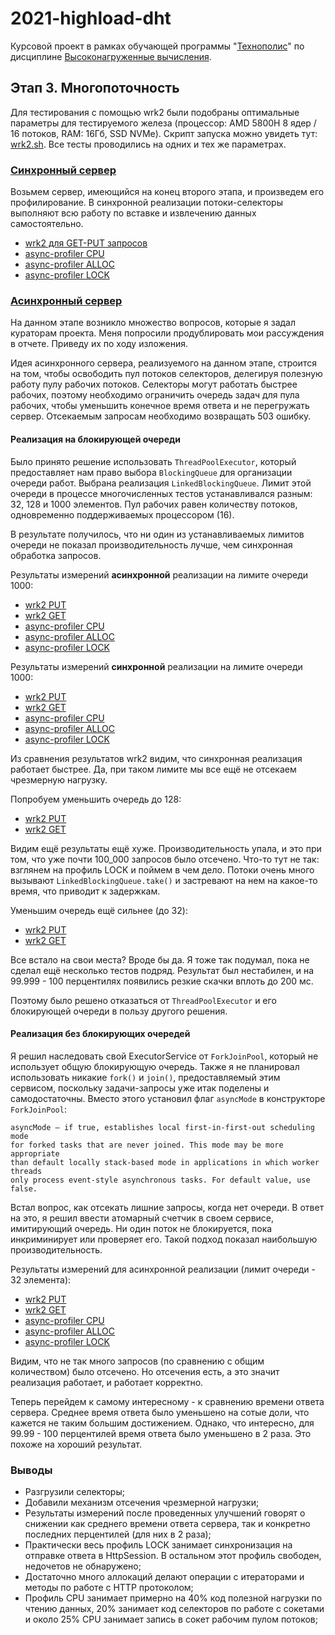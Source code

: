 # 2021-highload-dht

Курсовой проект в рамках обучающей программы "[Технополис](https://polis.mail.ru)" по дисциплине [Высоконагруженные вычисления](https://polis.mail.ru/curriculum/program/discipline/1257/).

## Этап 3. Многопоточность

Для тестирования с помощью wrk2 были подобраны оптимальные параметры для тестируемого
железа (процессор: AMD 5800H 8 ядер / 16 потоков, RAM: 16Гб, SSD NVMe).
Скрипт запуска можно увидеть тут: [wrk2.sh](../../profiling/wrk2.sh).
Все тесты проводились на одних и тех же параметрах.

### [Синхронный сервер](https://github.com/CRaFT4ik/2021-highload-dht/blob/stage_2/src/main/java/ru/mail/polis/service/eldar_tim/HttpServerImpl.java)

Возьмем сервер, имеющийся на конец второго этапа, и произведем его профилирование.
В синхронной реализации потоки-селекторы выполняют всю работу по вставке
и извлечению данных самостоятельно.

- [wrk2 для GET-PUT запросов](./profiling/wrk2_before.txt)
- [async-profiler CPU](./profiling/wrk2_before.txt)
- [async-profiler ALLOC](./profiling/wrk2_before.txt)
- [async-profiler LOCK](./profiling/wrk2_before.txt)

### [Асинхронный сервер](https://github.com/CRaFT4ik/2021-highload-dht/blob/stage_3/src/main/java/ru/mail/polis/service/eldar_tim/HttpServerImpl.java)

На данном этапе возникло множество вопросов, которые я задал кураторам проекта.
Меня попросили продублировать мои рассуждения в отчете. Приведу их по ходу изложения.

Идея асинхронного сервера, реализуемого на данном этапе, строится на том, чтобы
освободить пул потоков селекторов, делегируя полезную работу пулу рабочих потоков.
Селекторы могут работать быстрее рабочих, поэтому необходимо ограничить очередь задач
для пула рабочих, чтобы уменьшить конечное время ответа и не перегружать сервер.
Отсекаемым запросам необходимо возвращать 503 ошибку.

#### Реализация на блокирующей очереди

Было принято решение использовать `ThreadPoolExecutor`, который предоставляет нам 
право выбора `BlockingQueue` для организации очереди работ. Выбрана реализация
`LinkedBlockingQueue`. Лимит этой очереди в процессе многочисленных тестов
устанавливался разным: 32, 128 и 1000 элементов. Пул рабочих равен количеству потоков,
одновременно поддерживаемых процессором (16).

В результате получилось, что ни один из устанавливаемых лимитов очереди 
не показал производительность лучше, чем синхронная обработка запросов.

Результаты измерений **асинхронной** реализации на лимите очереди 1000:
 - [wrk2 PUT](profiling/blocking_queue/async/wrk2_workers2_put.txt)
 - [wrk2 GET](profiling/blocking_queue/async/wrk2_workers2_get.txt)
 - [async-profiler CPU](profiling/blocking_queue/async/profiler_cpu_workers2.html)
 - [async-profiler ALLOC](profiling/blocking_queue/async/profiler_alloc_workers2.html)
 - [async-profiler LOCK](profiling/blocking_queue/async/profiler_lock_workers2.html)

Результаты измерений **синхронной** реализации на лимите очереди 1000:
- [wrk2 PUT](profiling/blocking_queue/sync/wrk2_sync2_put.txt)
- [wrk2 GET](profiling/blocking_queue/sync/wrk2_sync2_get.txt)
- [async-profiler CPU](profiling/blocking_queue/sync/profiler_cpu_sync2.html)
- [async-profiler ALLOC](profiling/blocking_queue/sync/profiler_alloc_sync2.html)
- [async-profiler LOCK](profiling/blocking_queue/sync/profiler_lock_sync2.html)

Из сравнения результатов wrk2 видим, что синхронная реализация работает быстрее.
Да, при таком лимите мы все ещё не отсекаем чрезмерную нагрузку.

Попробуем уменьшить очередь до 128:
- [wrk2 PUT](profiling/blocking_queue/async/wrk2_workers128_put.txt)
- [wrk2 GET](profiling/blocking_queue/async/wrk2_workers128_get.txt)

Видим ещё результаты ещё хуже. Производительность упала, и это при том, 
что уже почти 100_000 запросов было отсечено. Что-то тут не так:
взглянем на профиль LOCK и поймем в чем дело. Потоки очень много вызывают
`LinkedBlockingQueue.take()` и застревают на нем на какое-то время, что
приводит к задержкам.

Уменьшим очередь ещё сильнее (до 32):
- [wrk2 PUT](profiling/blocking_queue/async/wrk2_workers32_put.txt)
- [wrk2 GET](profiling/blocking_queue/async/wrk2_workers32_get.txt)

Все встало на свои места? Вроде бы да. Я тоже так подумал, пока не сделал
ещё несколько тестов подряд. Результат был нестабилен, и на 99.999 - 100 перцентилях
появились резкие скачки вплоть до 200 мс.

Поэтому было решено отказаться от `ThreadPoolExecutor` и его блокирующей очереди 
в пользу другого решения.

#### Реализация без блокирующих очередей

Я решил наследовать свой ExecutorService от `ForkJoinPool`, который не использует общую
блокирующую очередь.
Также я не планировал использовать никакие `fork()` и `join()`, предоставляемый этим
сервисом, поскольку задачи-запросы уже итак поделены и самодостаточны.
Вместо этого установил флаг `asyncMode` в конструкторе `ForkJoinPool`:

```
asyncMode – if true, establishes local first-in-first-out scheduling mode
for forked tasks that are never joined. This mode may be more appropriate
than default locally stack-based mode in applications in which worker threads
only process event-style asynchronous tasks. For default value, use false.
```

Встал вопрос, как отсекать лишние запросы, когда нет очереди.
В ответ на это, я решил ввести атомарный счетчик в своем сервисе, имитирующий очередь.
Ни один поток не блокируется, пока инкриминирует или проверяет его. Такой подход
показал наибольшую производительность.

Результаты измерений для асинхронной реализации (лимит очереди - 32 элемента):

- [wrk2 PUT](profiling/nonblocking/wrk2_workers32_put.txt)
- [wrk2 GET](profiling/nonblocking/wrk2_workers32_get.txt)
- [async-profiler CPU](profiling/nonblocking/profiler_cpu_workers32.html)
- [async-profiler ALLOC](profiling/nonblocking/profiler_alloc_workers32.html)
- [async-profiler LOCK](profiling/nonblocking/profiler_lock_workers32.html)

Видим, что не так много запросов (по сравнению с общим количеством) было отсечено.
Но отсечения есть, а это значит реализация работает, и работает корректно.

Теперь перейдем к самому интересному - к сравнению времени ответа сервера. Среднее время
ответа было уменьшено на сотые доли, что кажется не таким большим достижением.
Однако, что интересно, для 99.99 - 100 перцентилей время ответа было уменьшено в 2 раза.
Это похоже на хороший результат.

### Выводы
 - Разгрузили селекторы;
 - Добавили механизм отсечения чрезмерной нагрузки;
 - Результаты измерений после проведенных улучшений говорят о снижении как среднего времени
ответа сервера, так и конкретно последних перцентилей (для них в 2 раза);
 - Практически весь профиль LOCK занимает синхронизация на отправке ответа в HttpSession.
В остальном этот профиль свободен, недочетов не обнаружено;
 - Достаточно много аллокаций делают операции с итераторами и методы по работе
с HTTP протоколом;
 - Профиль CPU занимает примерно на 40% код полезной нагрузки по чтению данных,
20% занимает код селекторов по работе с сокетами и около 25% CPU занимает запись 
в сокет рабочим пулом потоков;